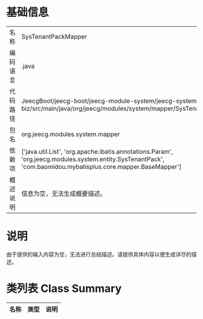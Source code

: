 # 基础信息

|      |      |
|------|------|
| 名称 | SysTenantPackMapper |
| 编码语言 | .java |
| 代码路径 | JeecgBoot/jeecg-boot/jeecg-module-system/jeecg-system-biz/src/main/java/org/jeecg/modules/system/mapper/SysTenantPackMapper.java |
| 包名 | org.jeecg.modules.system.mapper |
| 依赖项 | ['java.util.List', 'org.apache.ibatis.annotations.Param', 'org.jeecg.modules.system.entity.SysTenantPack', 'com.baomidou.mybatisplus.core.mapper.BaseMapper'] |
| 概述说明 | 信息为空，无法生成概要描述。 |

# 说明

由于提供的输入内容为空，无法进行总结描述。请提供具体内容以便生成详尽的描述。

# 类列表 Class Summary

| 名称   | 类型  | 说明 |
|-------|------|-------------|




